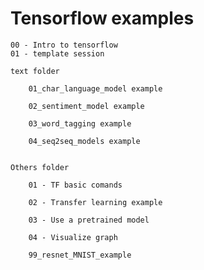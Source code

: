 # Tensorflow examples

    00 - Intro to tensorflow
    01 - template session

    text folder
    
        01_char_language_model example
        
        02_sentiment_model example

        03_word_tagging example

        04_seq2seq_models example
        
        
    Others folder
    
        01 - TF basic comands

        02 - Transfer learning example

        03 - Use a pretrained model

        04 - Visualize graph
        
        99_resnet_MNIST_example